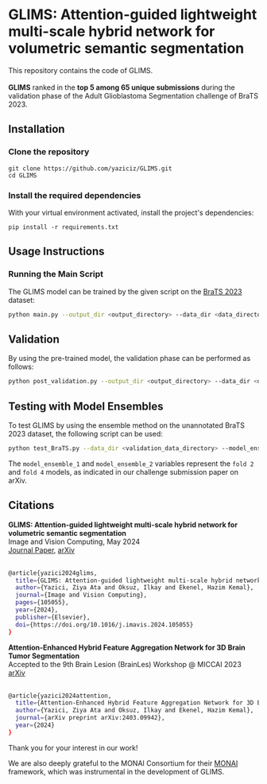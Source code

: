 # GLIMS: Attention-guided lightweight multi-scale hybrid network for volumetric semantic segmentation

This repository contains the code of GLIMS. <br /><br /> **GLIMS** ranked in the **top 5 among 65 unique submissions** during the validation phase of the Adult Glioblastoma Segmentation challenge of BraTS 2023.

## Installation

### Clone the repository

```
git clone https://github.com/yaziciz/GLIMS.git
cd GLIMS
```

### Install the required dependencies

With your virtual environment activated, install the project's dependencies:
```
pip install -r requirements.txt
```

## Usage Instructions

### Running the Main Script

The GLIMS model can be trained by the given script on the [BraTS 2023](https://www.synapse.org/#!Synapse:syn51156910/wiki/) dataset: 

```bash
python main.py --output_dir <output_directory> --data_dir <data_directory> --json_list <json_list_file> --fold <fold_id>
```

## Validation
By using the pre-trained model, the validation phase can be performed as follows:

```bash
python post_validation.py --output_dir <output_directory> --data_dir <data_directory> --json_list <json_list_file> --fold <fold_number> --pretrained_dir <pretrained_model_directory>
```
## Testing with Model Ensembles
To test GLIMS by using the ensemble method on the unannotated BraTS 2023 dataset, the following script can be used: 

```bash
python test_BraTS.py --data_dir <validation_data_directory> --model_ensemble_1 <model_1_path> --model_ensemble_2 <model_2_path> --output_dir <output_directory>
```

The `model_ensemble_1` and `model_ensemble_2` variables represent the `fold 2` and `fold 4` models, as indicated in our challenge submission paper on arXiv.

## Citations

**GLIMS: Attention-guided lightweight multi-scale hybrid network for volumetric semantic segmentation** <br />
Image and Vision Computing, May 2024 <br />
[Journal Paper](https://www.sciencedirect.com/science/article/pii/S0262885624001598), [arXiv](https://arxiv.org/abs/2404.17854) <br /><br />

```bash
@article{yazici2024glims,
  title={GLIMS: Attention-guided lightweight multi-scale hybrid network for volumetric semantic segmentation},
  author={Yazici, Ziya Ata and Oksuz, Ilkay and Ekenel, Hazim Kemal},
  journal={Image and Vision Computing},
  pages={105055},
  year={2024},
  publisher={Elsevier},
  doi={https://doi.org/10.1016/j.imavis.2024.105055}
}
```

**Attention-Enhanced Hybrid Feature Aggregation Network for 3D Brain Tumor Segmentation**<br />
Accepted to the 9th Brain Lesion (BrainLes) Workshop @ MICCAI 2023 <br />
[arXiv](https://arxiv.org/abs/2403.09942) <br /><br />

```bash
@article{yazici2024attention,
  title={Attention-Enhanced Hybrid Feature Aggregation Network for 3D Brain Tumor Segmentation},
  author={Yazici, Ziya Ata and Oksuz, Ilkay and Ekenel, Hazim Kemal},
  journal={arXiv preprint arXiv:2403.09942},
  year={2024}
}
```

Thank you for your interest in our work!

We are also deeply grateful to the MONAI Consortium for their [MONAI](https://arxiv.org/abs/2211.02701) framework, which was instrumental in the development of GLIMS.

